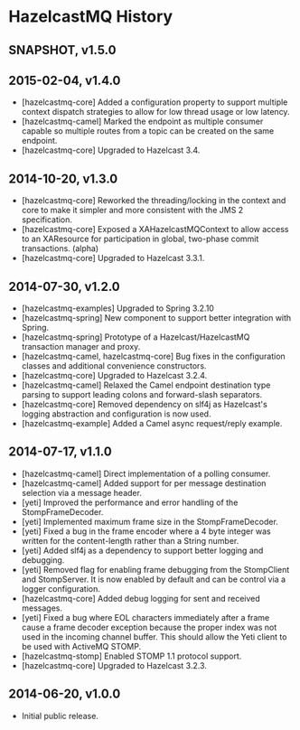 # HazelcastMQ History

## SNAPSHOT, v1.5.0

## 2015-02-04, v1.4.0

- [hazelcastmq-core] Added a configuration property to support multiple
context dispatch strategies to allow for low thread usage or low latency.
- [hazelcastmq-camel] Marked the endpoint as multiple consumer capable so 
multiple routes from a topic can be created on the same endpoint.
- [hazelcastmq-core] Upgraded to Hazelcast 3.4.

## 2014-10-20, v1.3.0

- [hazelcastmq-core] Reworked the threading/locking in the context and core
to make it simpler and more consistent with the JMS 2 specification.
- [hazelcastmq-core] Exposed a XAHazelcastMQContext to allow access to an
XAResource for participation in global, two-phase commit transactions. (alpha)
- [hazelcastmq-core] Upgraded to Hazelcast 3.3.1.

## 2014-07-30, v1.2.0

- [hazelcastmq-examples] Upgraded to Spring 3.2.10
- [hazelcastmq-spring] New component to support better integration with Spring.
- [hazelcastmq-spring] Prototype of a Hazelcast/HazelcastMQ transaction manager and proxy.
- [hazelcastmq-camel, hazelcastmq-core] Bug fixes in the configuration classes 
  and additional convenience constructors.
- [hazelcastmq-core] Upgraded to Hazelcast 3.2.4.
- [hazelcastmq-camel] Relaxed the Camel endpoint destination type parsing to support leading colons and forward-slash separators.
- [hazelcastmq-core] Removed dependency on slf4j as Hazelcast's logging abstraction and configuration is now used.
- [hazelcastmq-example] Added a Camel async request/reply example.

## 2014-07-17, v1.1.0

- [hazelcastmq-camel] Direct implementation of a polling consumer.
- [hazelcastmq-camel] Added support for per message destination selection via a 
message header.
- [yeti] Improved the performance and error handling of the StompFrameDecoder.
- [yeti] Implemented maximum frame size in the StompFrameDecoder.
- [yeti] Fixed a bug in the frame encoder where a 4 byte integer was written 
for the content-length rather than a String number.
- [yeti] Added slf4j as a dependency to support better logging and debugging.
- [yeti] Removed flag for enabling frame debugging from the StompClient and 
StompServer. It is now enabled by default and can be control via a logger 
configuration.
- [hazelcastmq-core] Added debug logging for sent and received messages.
- [yeti] Fixed a bug where EOL characters immediately after a frame cause a 
frame decoder exception because the proper index was not used in the incoming 
channel buffer. This should allow the Yeti client to be used with ActiveMQ 
STOMP.
- [hazelcastmq-stomp] Enabled STOMP 1.1 protocol support.
- [hazelcastmq-core] Upgraded to Hazelcast 3.2.3.

## 2014-06-20, v1.0.0

- Initial public release.